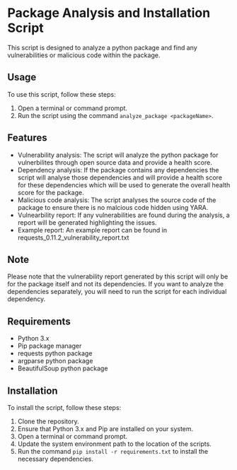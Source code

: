 # Package Analysis and Installation Script

This script is designed to analyze a python package and find any vulnerabilities or malicious code within the package.

## Usage

To use this script, follow these steps:

1. Open a terminal or command prompt.
2. Run the script using the command `analyze_package <packageName>`.

## Features

- Vulnerability analysis: The script will analyze the python package for vulnerbilites through open source data and provide a health score.
- Dependency analysis: If the package contains any dependencies the script will analyse those dependencies and will provide a health score for these dependencies which will be used to generate the overall health score for the package.
- Malicious code analysis: The script analyses the source code of the package to ensure there is no malcious code hidden using YARA.
- Vulnearbility report: If any vulnerabilities are found during the analysis, a report will be generated highlighting the issues.
- Example report: An example report can be found in requests_0.11.2_vulnerability_report.txt

## Note

Please note that the vulnerability report generated by this script will only be for the package itself and not its dependencies. If you want to analyze the dependencies separately, you will need to run the script for each individual dependency.


## Requirements

- Python 3.x
- Pip package manager
- requests python package
- argparse python package
- BeautifulSoup python package

## Installation

To install the script, follow these steps:

1. Clone the repository.
2. Ensure that Python 3.x and Pip are installed on your system.
3. Open a terminal or command prompt.
4. Update the system environment path to the location of the scripts.
5. Run the command `pip install -r requirements.txt` to install the necessary dependencies.



